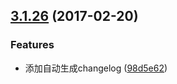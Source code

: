 <a name="3.1.26"></a>
## [3.1.26](https://github.com/iuap-design/compox-util/compare/98d5e62...v3.1.26) (2017-02-20)


### Features

* 添加自动生成changelog ([98d5e62](https://github.com/iuap-design/compox-util/commit/98d5e62))



